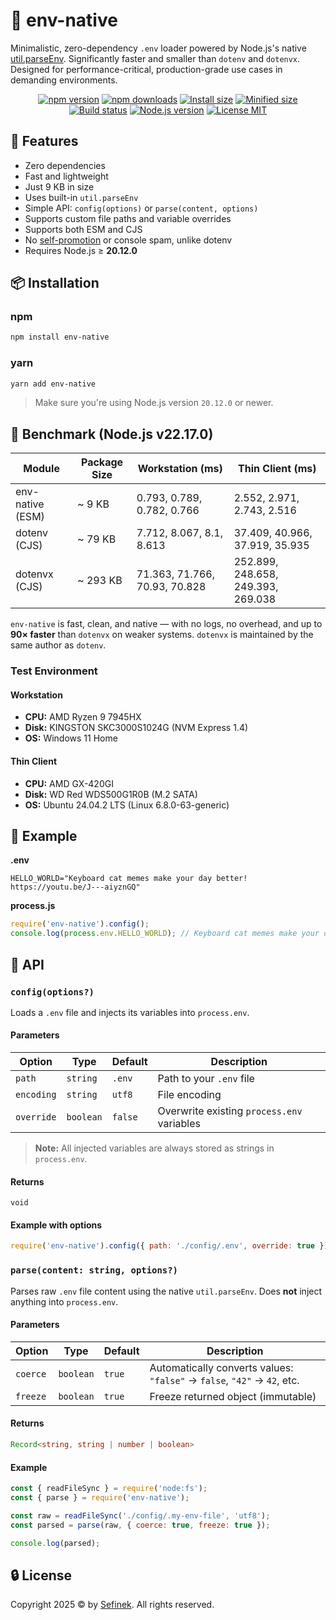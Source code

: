 # 📄 env-native
Minimalistic, zero-dependency `.env` loader powered by Node.js's native [util.parseEnv](https://nodejs.org/api/util.html#utilparseenvcontent).
Significantly faster and smaller than `dotenv` and `dotenvx`.
Designed for performance-critical, production-grade use cases in demanding environments.

<p align="center">
  <a href="https://www.npmjs.com/package/env-native"><img src="https://img.shields.io/npm/v/env-native?color=blue&label=npm" alt="npm version"></a>
  <a href="https://www.npmjs.com/package/env-native"><img src="https://img.shields.io/npm/dm/env-native?label=downloads" alt="npm downloads"></a>
  <a href="https://packagephobia.com/result?p=env-native"><img src="https://packagephobia.com/badge?p=env-native" alt="Install size"></a>
  <a href="https://bundlephobia.com/package/env-native"><img src="https://img.shields.io/bundlephobia/min/env-native?label=min+size" alt="Minified size"></a>
  <a href="https://github.com/sefinek/env-native/actions/workflows/node.js.yml"><img src="https://img.shields.io/github/actions/workflow/status/sefinek/env-native/node.js.yml?branch=main" alt="Build status"></a>
  <a href="https://nodejs.org/en"><img src="https://img.shields.io/node/v/env-native" alt="Node.js version"></a>
  <a href="https://github.com/sefinek/env-native/blob/main/LICENSE"><img src="https://img.shields.io/npm/l/env-native?color=brightgreen" alt="License MIT"></a>
</p>


## 🚀 Features
- Zero dependencies
- Fast and lightweight
- Just 9 KB in size
- Uses built-in `util.parseEnv`
- Simple API: `config(options)` or `parse(content, options)`
- Supports custom file paths and variable overrides
- Supports both ESM and CJS
- No [self-promotion](https://github.com/motdotla/dotenv/issues/876) or console spam, unlike dotenv
- Requires Node.js ≥ **20.12.0**


## 📦 Installation

### npm
```bash
npm install env-native
```

### yarn
```bash
yarn add env-native
```

> Make sure you're using Node.js version `20.12.0` or newer.


## 🧪 Benchmark (Node.js v22.17.0)

| Module           | Package Size | Workstation (ms)              | Thin Client (ms)                   |
|------------------|--------------|-------------------------------|------------------------------------|
| env-native (ESM) | ~ 9 KB       | 0.793, 0.789, 0.782, 0.766    | 2.552, 2.971, 2.743, 2.516         |
| dotenv (CJS)     | ~ 79 KB      | 7.712, 8.067, 8.1, 8.613      | 37.409, 40.966, 37.919, 35.935     |
| dotenvx (CJS)    | ~ 293 KB     | 71.363, 71.766, 70.93, 70.828 | 252.899, 248.658, 249.393, 269.038 |

`env-native` is fast, clean, and native — with no logs, no overhead, and up to **90× faster** than `dotenvx` on weaker systems.
`dotenvx` is maintained by the same author as `dotenv`.

### Test Environment
#### Workstation
- **CPU:** AMD Ryzen 9 7945HX
- **Disk:** KINGSTON SKC3000S1024G (NVM Express 1.4)
- **OS:** Windows 11 Home

#### Thin Client
- **CPU:** AMD GX-420GI
- **Disk:** WD Red WDS500G1R0B (M.2 SATA)
- **OS:** Ubuntu 24.04.2 LTS (Linux 6.8.0-63-generic)


## 🧪 Example
**.env**
```env
HELLO_WORLD="Keyboard cat memes make your day better! https://youtu.be/J---aiyznGQ"
```

**process.js**
```js
require('env-native').config();
console.log(process.env.HELLO_WORLD); // Keyboard cat memes make your day better! https://youtu.be/J---aiyznGQ
```


## 🧩 API
### `config(options?)`
Loads a `.env` file and injects its variables into `process.env`.

#### Parameters
| Option     | Type      | Default | Description                                 |
|------------|-----------|---------|---------------------------------------------|
| `path`     | `string`  | `.env`  | Path to your `.env` file                    |
| `encoding` | `string`  | `utf8`  | File encoding                               |
| `override` | `boolean` | `false` | Overwrite existing `process.env` variables  |

> **Note:** All injected variables are always stored as strings in `process.env`.

#### Returns
`void`

#### Example with options
```js
require('env-native').config({ path: './config/.env', override: true });
```

### `parse(content: string, options?)`
Parses raw `.env` file content using the native `util.parseEnv`. Does **not** inject anything into `process.env`.

#### Parameters
| Option   | Type      | Default | Description                                                             |
|----------|-----------|---------|-------------------------------------------------------------------------|
| `coerce` | `boolean` | `true`  | Automatically converts values: `"false"` → `false`, `"42"` → `42`, etc. |
| `freeze` | `boolean` | `true`  | Freeze returned object (immutable)                                      |

#### Returns
```ts
Record<string, string | number | boolean>
```

#### Example
```js
const { readFileSync } = require('node:fs');
const { parse } = require('env-native');

const raw = readFileSync('./config/.my-env-file', 'utf8');
const parsed = parse(raw, { coerce: true, freeze: true });

console.log(parsed);
```


## 🔒 License
Copyright 2025 © by [Sefinek](https://sefinek.net). All rights reserved.